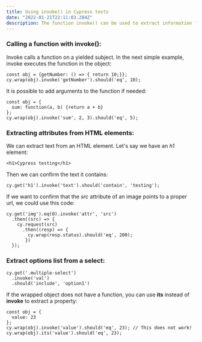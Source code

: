 ```yaml
---
title: Using invoke() in Cypress tests
date: "2022-01-21T22:11:03.284Z"
description: The function invoke() can be used to extract information from a DOM node
---
```


### Calling a function with invoke():

Invoke calls a function on a yielded subject. In the next simple example, invoke executes the function in the object:

```
const obj = {getNumber: () => { return 10;}};
cy.wrap(obj).invoke('getNumber').should('eq', 10); 
```

It is possible to add arguments to the function if needed:

```
const obj = {
  sum: function(a, b) {return a + b}
};
cy.wrap(obj).invoke('sum', 2, 3).should('eq', 5);
```


### Extracting attributes from HTML elements:

We can extract text from an HTML element. Let's say we have an *h1* element:

```
<h1>Cypress testing</h1>
```

Then we can confirm the text it contains:

```
cy.get('h1').invoke('text').should('contain', 'testing');
```

If we want to confirm that the *src* attribute of an image points to a proper url, we could use this code:

```
cy.get('img').eq(0).invoke('attr', 'src')
  .then((src) => {
    cy.request(src)
      .then((resp) => {
        cy.wrap(resp.status).should('eq', 200);
       })
  });
```

### Extract options list from a select:

```
cy.get('.multiple-select')
  .invoke('val')
  .should('include', 'option1')
```

If the wrapped object does not have a function, you can use **its** instead of **invoke** to extract a property:

```
const obj = {
  value: 23
};
cy.wrap(obj).invoke('value').should('eq', 23); // This does not work!
cy.wrap(obj).its('value').should('eq', 23);
```
